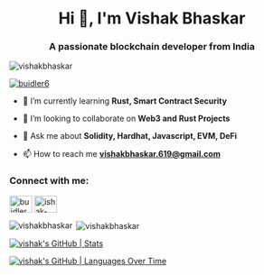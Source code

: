 <!-- - 👋 Hi, I’m @VishakBhaskar
- 👀 I’m interested in web3/DeFi/ReFi/NFTs
- 🌱 I’m currently learning low level programming in solidity and smart contract security
- 💞️ I’m looking to collaborate on web3 projects on EVM compatible blockchains
- 📫 How to reach me: [Twitter](https://twitter.com/BUIDLer6) | [LinkedIn](https://www.linkedin.com/in/vishak-bhaskar-a67aab201/) | vishakbhaskar.619@gmail.com -->

<h1 align="center">Hi 👋, I'm Vishak Bhaskar</h1>
<h3 align="center">A passionate blockchain developer from India</h3>

<p align="left"> <img src="https://komarev.com/ghpvc/?username=vishakbhaskar&label=Profile%20views&color=0e75b6&style=flat" alt="vishakbhaskar" /> </p>

<p align="left"> <a href="https://twitter.com/buidler6" target="blank"><img src="https://img.shields.io/twitter/follow/buidler6?logo=twitter&style=for-the-badge" alt="buidler6" /></a> </p>

- 🌱 I’m currently learning **Rust, Smart Contract Security**

- 👯 I’m looking to collaborate on **Web3 and Rust Projects**

- 💬 Ask me about **Solidity, Hardhat, Javascript, EVM, DeFi**

- 📫 How to reach me **vishakbhaskar.619@gmail.com**

<h3 align="left">Connect with me:</h3>
<p align="left">
<a href="https://twitter.com/buidler6" target="blank"><img align="center" src="https://raw.githubusercontent.com/rahuldkjain/github-profile-readme-generator/master/src/images/icons/Social/twitter.svg" alt="buidler6" height="30" width="40" /></a>
<a href="https://linkedin.com/in/vishak-bhaskar-a67aab201" target="blank"><img align="center" src="https://raw.githubusercontent.com/rahuldkjain/github-profile-readme-generator/master/src/images/icons/Social/linked-in-alt.svg" alt="ishak-bhaskar-a67aab201" height="30" width="40" /></a>
</p>

<p><img align="left" src="https://github-readme-stats.vercel.app/api/top-langs?username=vishakbhaskar&show_icons=true&locale=en&layout=compact" alt="vishakbhaskar" /></p>

<p>&nbsp;<img align="center" src="https://github-readme-stats.vercel.app/api?username=vishakbhaskar&show_icons=true&locale=en" alt="vishakbhaskar" /></p>


[![vishak's GitHub | Stats](https://stats.quine.sh/vishak/github?theme=dark)](https://quine.sh)

[![vishak's GitHub | Languages Over Time](https://stats.quine.sh/vishak/languages-over-time?theme=dark)](https://quine.sh)
<!---
VishakBhaskar/VishakBhaskar is a ✨ special ✨ repository because its `README.md` (this file) appears on your GitHub profile.
You can click the Preview link to take a look at your changes.
--->
